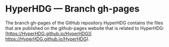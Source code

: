 # HyperHDG &mdash; Branch gh-pages

The branch gh-pages of the GitHub repository HyperHDG contains the files that are published on the
github-pages website that is related to HyperHDG: [https://HyperHDG.github.io/HyperHDG](
https://HyperHDG.github.io/HyperHDG).
